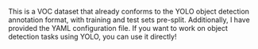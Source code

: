 This is a VOC dataset that already conforms to the YOLO object detection annotation format, with training and test sets pre-split. Additionally, I have provided the YAML configuration file. If you want to work on object detection tasks using YOLO, you can use it directly!
